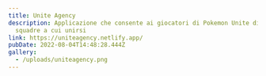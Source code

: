 ```yaml
---
title: Unite Agency
description: Applicazione che consente ai giocatori di Pokemon Unite di trovare
  squadre a cui unirsi
link: https://uniteagency.netlify.app/
pubDate: 2022-08-04T14:48:28.444Z
gallery:
  - /uploads/uniteagency.png
---
```

